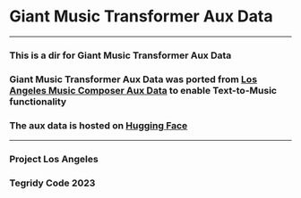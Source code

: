 # Giant Music Transformer Aux Data

***

### This is a dir for Giant Music Transformer Aux Data

### Giant Music Transformer Aux Data was ported from [Los Angeles Music Composer Aux Data](https://github.com/asigalov61/Los-Angeles-Music-Composer/tree/main/Aux-Data) to enable Text-to-Music functionality

### The aux data is hosted on [Hugging Face](https://huggingface.co/asigalov61/Giant-Music-Transformer)

***

### Project Los Angeles
### Tegridy Code 2023
